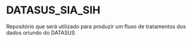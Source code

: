# DATASUS_SIA_SIH
Repositório que será utilizado para produzir um fluxo de tratamentos dos dados oriundo do DATASUS
